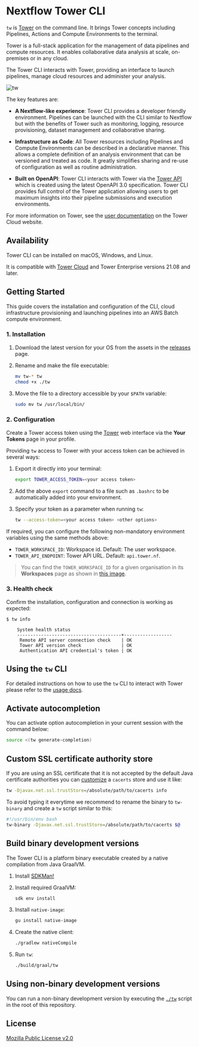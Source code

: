 # Nextflow Tower CLI

`tw` is [Tower](https://tower.nf/) on the command line. It brings Tower concepts including Pipelines, Actions and Compute Environments to the terminal.

Tower is a full-stack application for the management of data pipelines and compute resources. It enables collaborative data analysis at scale, on-premises or in any cloud.

The Tower CLI interacts with Tower, providing an interface to launch pipelines, manage cloud resources and administer your analysis.

![tw](assets/img/tw-screenshot.png)

The key features are:

- **A Nextflow-like experience**: Tower CLI provides a developer friendly environment. Pipelines can be launched with the CLI similar to Nextflow but with the benefits of Tower such as monitoring, logging, resource provisioning, dataset management and collaborative sharing.

- **Infrastructure as Code**: All Tower resources including Pipelines and Compute Environments can be described in a declarative manner. This allows a complete definition of an analysis environment that can be versioned and treated as code. It greatly simplifies sharing and re-use of configuration as well as routine administration.

- **Built on OpenAPI**: Tower CLI interacts with Tower via the [Tower API](https://tower.nf/openapi/index.html) which is created using the latest OpenAPI 3.0 specification. Tower CLI provides full control of the Tower application allowing users to get maximum insights into their pipeline submissions and execution environments.

For more information on Tower, see the [user documentation](https://help.tower.nf) on the Tower Cloud website.

## Availability

Tower CLI can be installed on macOS, Windows, and Linux.

It is compatible with [Tower Cloud](https://tower.nf/) and Tower Enterprise versions 21.08 and later.

## Getting Started

This guide covers the installation and configuration of the CLI, cloud infrastructure provisioning and launching pipelines into an AWS Batch compute environment.

### 1. Installation

1. Download the latest version for your OS from the assets in the [releases](https://github.com/seqeralabs/tower-cli/releases) page.

2. Rename and make the file executable:

    ```bash
    mv tw-* tw
    chmod +x ./tw
    ```

3. Move the file to a directory accessible by your `$PATH` variable:

    ```bash
    sudo mv tw /usr/local/bin/
    ```

### 2. Configuration

Create a Tower access token using the [Tower](https://tower.nf/) web interface via the **Your Tokens** page in your profile.

Providing `tw` access to Tower with your access token can be achieved in several ways:

1. Export it directly into your terminal:

    ```bash
    export TOWER_ACCESS_TOKEN=<your access token>
    ```

2. Add the above `export` command to a file such as `.bashrc` to be automatically added into your environment.

3. Specify your token as a parameter when running `tw`:

    ```bash
    tw --access-token=<your access token> <other options>
    ```

If required, you can configure the following non-mandatory environment variables using the same methods above:

- `TOWER_WORKSPACE_ID`: Workspace id. Default: The user workspace.
- `TOWER_API_ENDPOINT`: Tower API URL. Default: `api.tower.nf`.

> You can find the `TOWER_WORKSPACE_ID` for a given organisation in its **Workspaces** page as shown in [this image](assets/img/workspace_id.png).

### 3. Health check

Confirm the installation, configuration and connection is working as expected:

```console
$ tw info

    System health status
    ---------------------------------------+------------------
     Remote API server connection check    | OK
     Tower API version check               | OK
     Authentication API credential's token | OK
```

## Using the `tw` CLI

For detailed instructions on how to use the `tw` CLI to interact with Tower please refer to the [usage docs](./USAGE.md).

## Activate autocompletion

You can activate option autocompletion in your current session with the command below:

```bash
source <(tw generate-completion)
```

## Custom SSL certificate authority store

If you are using an SSL certificate that it is not accepted by the default Java certificate authorities you
can [customize](https://www.baeldung.com/jvm-certificate-store-errors) a `cacerts` store and use it like:

```bash
tw -Djavax.net.ssl.trustStore=/absolute/path/to/cacerts info
```

To avoid typing it everytime we recommend to rename the binary to `tw-binary` and create a `tw` script similar
to this:

```bash
#!/usr/bin/env bash
tw-binary -Djavax.net.ssl.trustStore=/absolute/path/to/cacerts $@
```

## Build binary development versions

The Tower CLI is a platform binary executable created by a native compilation from Java GraalVM.

1. Install [SDKMan!](https://sdkman.io/)

2. Install required GraalVM:

    ```bash
    sdk env install
    ```

3. Install `native-image`:

    ```bash
    gu install native-image
    ```

4. Create the native client:

    ```bash
    ./gradlew nativeCompile
    ```

5. Run `tw`:

    ```bash
    ./build/graal/tw
    ```

## Using non-binary development versions

You can run a non-binary development version by executing the [`./tw`](tw) script in the root of this repository.

## License

[Mozilla Public License v2.0](https://github.com/seqeralabs/tower-cli/blob/master/LICENSE.txt)
